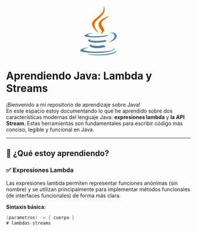 <!-- Logotipo de Java -->
<p align="center">
  <svg xmlns="http://www.w3.org/2000/svg" preserveAspectRatio="xMidYMid" viewBox="0 0 256 346" width="100" height="135">
    <path d="M83 267s-14 8 9 11c27 3 41 2 71-3 0 0 8 5 19 9-67 29-153-2-99-17M74 230s-15 11 8 13c29 3 52 3 92-4 0 0 6 5 15 8-82 24-173 2-115-17" fill="#5382A1"/>
    <path d="M144 166c17 19-4 36-4 36s42-22 22-49c-18-26-32-38 44-82 0 0-119 29-62 95" fill="#E76F00"/>
    <path d="M233 295s10 8-10 15c-39 12-163 15-197 0-12-5 11-13 18-14l12-2c-14-9-89 19-38 28 138 22 251-10 215-27M89 190s-63 15-22 21c17 2 51 2 83-1 26-2 52-7 52-7l-16 9c-64 16-187 8-151-9 30-14 54-13 54-13M202 253c64-33 34-66 13-61l-7 2s2-3 6-5c41-14 73 43-14 66l2-2" fill="#5382A1"/>
    <path d="M162 0s36 36-34 91c-56 45-12 70 0 99-32-30-56-56-40-80 23-35 89-53 74-110" fill="#E76F00"/>
    <path d="M95 345c62 4 158-3 160-32 0 0-4 11-51 20-53 10-119 9-158 2 0 0 8 7 49 10" fill="#5382A1"/>
  </svg>
</p>

# Aprendiendo Java: Lambda y Streams

¡Bienvenido a mi repositorio de aprendizaje sobre Java!  
En este espacio estoy documentando lo que he aprendido sobre dos características modernas del lenguaje Java: **expresiones lambda** y **la API Stream**. Estas herramientas son fundamentales para escribir código más conciso, legible y funcional en Java.

---

## 🧠 ¿Qué estoy aprendiendo?

### ✅ Expresiones Lambda

Las expresiones lambda permiten representar funciones anónimas (sin nombre) y se utilizan principalmente para implementar métodos funcionales (de interfaces funcionales) de forma más clara.

**Sintaxis básica:**
```java
(parametros) -> { cuerpo }
# lambdas-streams
